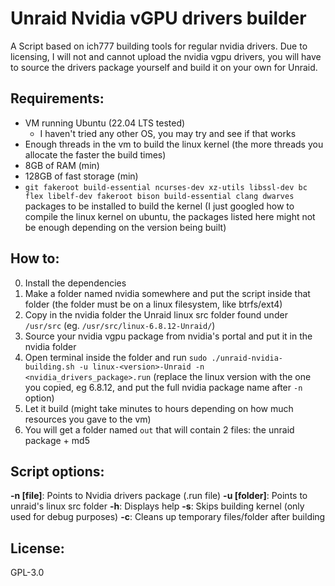 # Unraid Nvidia vGPU drivers builder

A Script based on ich777 building tools for regular nvidia drivers.
Due to licensing, I will not and cannot upload the nvidia vgpu drivers, you will have to source the drivers package yourself and build it on your own for Unraid.

## Requirements:

- VM running Ubuntu (22.04 LTS tested)
   - I haven't tried any other OS, you may try and see if that works
- Enough threads in the vm to build the linux kernel (the more threads you allocate the faster the build times)
- 8GB of RAM (min)
- 128GB of fast storage (min)
- `git fakeroot build-essential ncurses-dev xz-utils libssl-dev bc flex libelf-dev fakeroot bison build-essential clang dwarves` packages to be installed to build the kernel (I just googled how to compile the linux kernel on ubuntu, the packages listed here might not be enough depending on the version being built)

## How to:

0. Install the dependencies
1. Make a folder named nvidia somewhere and put the script inside that folder (the folder must be on a linux filesystem, like btrfs/ext4)
2. Copy in the nvidia folder the Unraid linux src folder found under `/usr/src` (eg. `/usr/src/linux-6.8.12-Unraid/`)
3. Source your nvidia vgpu package from nvidia's portal and put it in the nvidia folder
4. Open terminal inside the folder and run `sudo ./unraid-nvidia-building.sh -u linux-<version>-Unraid -n <nvidia_drivers_package>.run` (replace the linux version with the one you copied, eg 6.8.12, and put the full nvidia package name after `-n` option)
5. Let it build (might take minutes to hours depending on how much resources you gave to the vm)
6. You will get a folder named `out` that will contain 2 files: the unraid package + md5 

## Script options:

**-n [file]**: Points to Nvidia drivers package (.run file)
**-u [folder]**: Points to unraid's linux src folder
**-h**: Displays help
**-s**: Skips building kernel (only used for debug purposes)
**-c**: Cleans up temporary files/folder after building

## License: 

GPL-3.0
